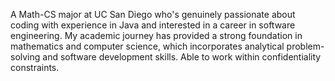 A Math-CS major at UC San Diego who's genuinely passionate about coding with experience in Java and interested in a career in software engineering. My academic journey has provided a strong foundation in mathematics and computer science, which incorporates analytical problem-solving and software development skills. Able to work within confidentiality constraints.
